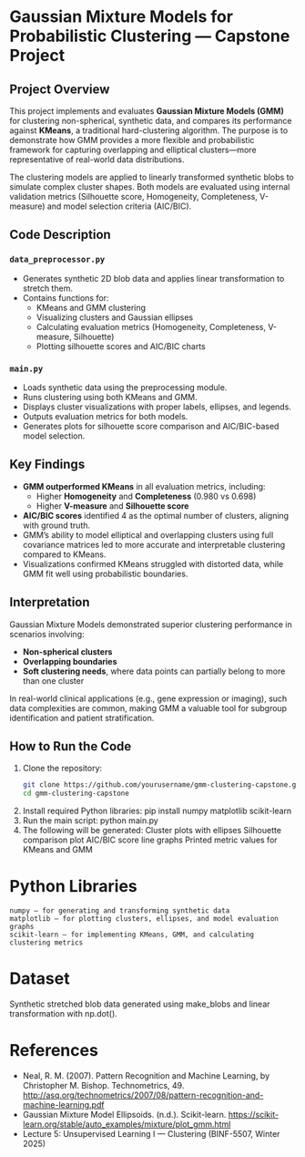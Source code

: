 # Gaussian Mixture Models for Probabilistic Clustering — Capstone Project

## Project Overview

This project implements and evaluates **Gaussian Mixture Models (GMM)** for clustering non-spherical, synthetic data, and compares its performance against **KMeans**, a traditional hard-clustering algorithm. The purpose is to demonstrate how GMM provides a more flexible and probabilistic framework for capturing overlapping and elliptical clusters—more representative of real-world data distributions.

The clustering models are applied to linearly transformed synthetic blobs to simulate complex cluster shapes. Both models are evaluated using internal validation metrics (Silhouette score, Homogeneity, Completeness, V-measure) and model selection criteria (AIC/BIC).

## Code Description

### `data_preprocessor.py`

* Generates synthetic 2D blob data and applies linear transformation to stretch them.
* Contains functions for:
  - KMeans and GMM clustering
  - Visualizing clusters and Gaussian ellipses
  - Calculating evaluation metrics (Homogeneity, Completeness, V-measure, Silhouette)
  - Plotting silhouette scores and AIC/BIC charts

### `main.py`

* Loads synthetic data using the preprocessing module.
* Runs clustering using both KMeans and GMM.
* Displays cluster visualizations with proper labels, ellipses, and legends.
* Outputs evaluation metrics for both models.
* Generates plots for silhouette score comparison and AIC/BIC-based model selection.

## Key Findings

* **GMM outperformed KMeans** in all evaluation metrics, including:
  - Higher **Homogeneity** and **Completeness** (0.980 vs 0.698)
  - Higher **V-measure** and **Silhouette score**
* **AIC/BIC scores** identified 4 as the optimal number of clusters, aligning with ground truth.
* GMM’s ability to model elliptical and overlapping clusters using full covariance matrices led to more accurate and interpretable clustering compared to KMeans.
* Visualizations confirmed KMeans struggled with distorted data, while GMM fit well using probabilistic boundaries.

## Interpretation

Gaussian Mixture Models demonstrated superior clustering performance in scenarios involving:
- **Non-spherical clusters**
- **Overlapping boundaries**
- **Soft clustering needs**, where data points can partially belong to more than one cluster

In real-world clinical applications (e.g., gene expression or imaging), such data complexities are common, making GMM a valuable tool for subgroup identification and patient stratification.

## How to Run the Code

1. Clone the repository:
   ```bash
   git clone https://github.com/yourusername/gmm-clustering-capstone.git
   cd gmm-clustering-capstone
2.	Install required Python libraries: pip install numpy matplotlib scikit-learn
3.	Run the main script: python main.py
4.	The following will be generated:
    Cluster plots with ellipses
    Silhouette comparison plot
    AIC/BIC score line graphs
    Printed metric values for KMeans and GMM
# Python Libraries
    numpy — for generating and transforming synthetic data
    matplotlib — for plotting clusters, ellipses, and model evaluation graphs
    scikit-learn — for implementing KMeans, GMM, and calculating clustering metrics
# Dataset
Synthetic stretched blob data generated using make_blobs and linear transformation with np.dot().
# References
- Neal, R. M. (2007). Pattern Recognition and Machine Learning, by Christopher M. Bishop. Technometrics, 49. http://asq.org/technometrics/2007/08/pattern-recognition-and-machine-learning.pdf
- Gaussian Mixture Model Ellipsoids. (n.d.). Scikit-learn. https://scikit-learn.org/stable/auto_examples/mixture/plot_gmm.html
- Lecture 5: Unsupervised Learning I — Clustering (BINF-5507, Winter 2025)

